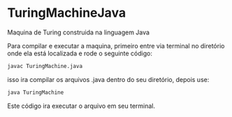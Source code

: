 # TuringMachineJava
Maquina de Turing construida na linguagem Java

Para compilar e executar a maquina, primeiro entre via terminal no diretório onde ela está localizada
e rode o seguinte código:

```sh
javac TuringMachine.java
```
isso ira compilar os arquivos .java dentro do seu diretório,
depois use:

```sh
java TuringMachine
```
Este código ira executar o arquivo em seu terminal.

